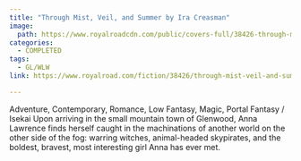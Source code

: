 ```yaml
---
title: "Through Mist, Veil, and Summer by Ira Creasman"
image:
  path: https://www.royalroadcdn.com/public/covers-full/38426-through-mist-veil-and-summer.jpg
categories:
  - COMPLETED
tags:
  - GL/WLW
link: https://www.royalroad.com/fiction/38426/through-mist-veil-and-summer

---
```

Adventure, Contemporary, Romance, Low Fantasy, Magic, Portal Fantasy / Isekai Upon arriving in the small mountain town of Glenwood, Anna Lawrence finds herself caught in the machinations of another world on the other side of the fog: warring witches, animal-headed skypirates, and the boldest, bravest, most interesting girl Anna has ever met.

